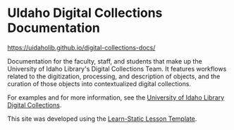 # UIdaho Digital Collections Documentation

<https://uidaholib.github.io/digital-collections-docs/>

Documentation for the faculty, staff, and students that make up the University of Idaho Library's Digital Collections Team.
It features workflows related to the digitization, processing, and description of objects, and the curation of those objects into contextualized digital collections.

For examples and for more information, see the [University of Idaho Library Digital Collections](https://www.lib.uidaho.edu/digital/).

This site was developed using the [Learn-Static Lesson Template](https://github.com/learn-static/lesson-template).
